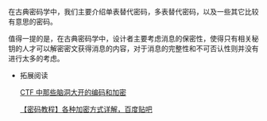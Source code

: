 在古典密码学中，我们主要介绍单表替代密码，多表替代密码，以及一些其它比较有意思的密码。

值得一提的是，在古典密码学中，设计者主要考虑消息的保密性，使得只有相关秘钥的人才可以解密密文获得消息的内容，对于消息的完整性和不可否认性则并没有进行太多的考虑。

- 拓展阅读

  [CTF 中那些脑洞大开的编码和加密](http://www.tuicool.com/articles/2E3INnm)

  [【密码教程】各种加密方式详解，百度贴吧](http://tieba.baidu.com/p/2027781907)

